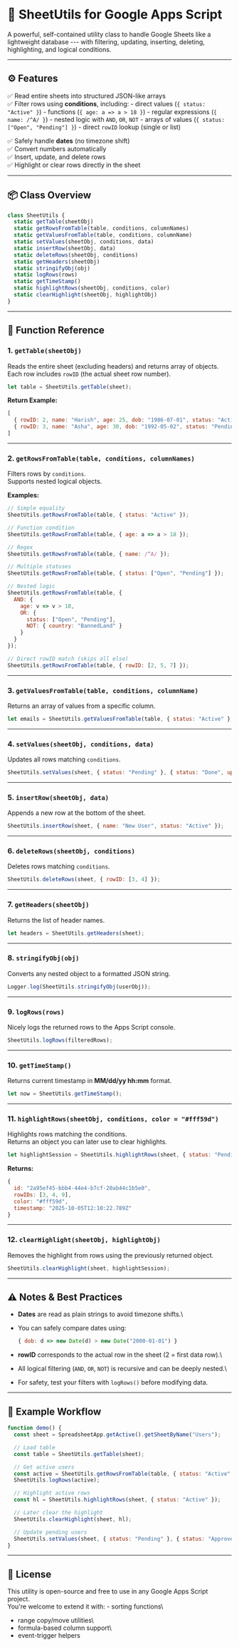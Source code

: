 # 🧮 SheetUtils for Google Apps Script

A powerful, self-contained utility class to handle Google Sheets like a
lightweight database --- with filtering, updating, inserting, deleting,
highlighting, and logical conditions.

------------------------------------------------------------------------

## ⚙️ Features

✅ Read entire sheets into structured JSON-like arrays\
✅ Filter rows using **conditions**, including: - direct values
(`{ status: "Active" }`) - functions (`{ age: a => a > 18 }`) - regular
expressions (`{ name: /^A/ }`) - nested logic with `AND`, `OR`, `NOT` -
arrays of values (`{ status: ["Open", "Pending"] }`) - direct `rowID`
lookup (single or list)

✅ Safely handle **dates** (no timezone shift)\
✅ Convert numbers automatically\
✅ Insert, update, and delete rows\
✅ Highlight or clear rows directly in the sheet

------------------------------------------------------------------------

## 📦 Class Overview

``` js
class SheetUtils {
  static getTable(sheetObj)
  static getRowsFromTable(table, conditions, columnNames)
  static getValuesFromTable(table, conditions, columnName)
  static setValues(sheetObj, conditions, data)
  static insertRow(sheetObj, data)
  static deleteRows(sheetObj, conditions)
  static getHeaders(sheetObj)
  static stringifyObj(obj)
  static logRows(rows)
  static getTimeStamp()
  static highlightRows(sheetObj, conditions, color)
  static clearHighlight(sheetObj, highlightObj)
}
```

------------------------------------------------------------------------

## 🧱 Function Reference

### 1. `getTable(sheetObj)`

Reads the entire sheet (excluding headers) and returns array of
objects.\
Each row includes `rowID` (the actual sheet row number).

``` js
let table = SheetUtils.getTable(sheet);
```

**Return Example:**

``` js
[
  { rowID: 2, name: "Harish", age: 25, dob: "1986-07-01", status: "Active" },
  { rowID: 3, name: "Asha", age: 30, dob: "1992-05-02", status: "Pending" }
]
```

------------------------------------------------------------------------

### 2. `getRowsFromTable(table, conditions, columnNames)`

Filters rows by `conditions`.\
Supports nested logical objects.

**Examples:**

``` js
// Simple equality
SheetUtils.getRowsFromTable(table, { status: "Active" });

// Function condition
SheetUtils.getRowsFromTable(table, { age: a => a > 18 });

// Regex
SheetUtils.getRowsFromTable(table, { name: /^A/ });

// Multiple statuses
SheetUtils.getRowsFromTable(table, { status: ["Open", "Pending"] });

// Nested logic
SheetUtils.getRowsFromTable(table, {
  AND: {
    age: v => v > 18,
    OR: {
      status: ["Open", "Pending"],
      NOT: { country: "BannedLand" }
    }
  }
});

// Direct rowID match (skips all else)
SheetUtils.getRowsFromTable(table, { rowID: [2, 5, 7] });
```

------------------------------------------------------------------------

### 3. `getValuesFromTable(table, conditions, columnName)`

Returns an array of values from a specific column.

``` js
let emails = SheetUtils.getValuesFromTable(table, { status: "Active" }, "email");
```

------------------------------------------------------------------------

### 4. `setValues(sheetObj, conditions, data)`

Updates all rows matching `conditions`.

``` js
SheetUtils.setValues(sheet, { status: "Pending" }, { status: "Done", updated: SheetUtils.getTimeStamp() });
```

------------------------------------------------------------------------

### 5. `insertRow(sheetObj, data)`

Appends a new row at the bottom of the sheet.

``` js
SheetUtils.insertRow(sheet, { name: "New User", status: "Active" });
```

------------------------------------------------------------------------

### 6. `deleteRows(sheetObj, conditions)`

Deletes rows matching `conditions`.

``` js
SheetUtils.deleteRows(sheet, { rowID: [3, 4] });
```

------------------------------------------------------------------------

### 7. `getHeaders(sheetObj)`

Returns the list of header names.

``` js
let headers = SheetUtils.getHeaders(sheet);
```

------------------------------------------------------------------------

### 8. `stringifyObj(obj)`

Converts any nested object to a formatted JSON string.

``` js
Logger.log(SheetUtils.stringifyObj(userObj));
```

------------------------------------------------------------------------

### 9. `logRows(rows)`

Nicely logs the returned rows to the Apps Script console.

``` js
SheetUtils.logRows(filteredRows);
```

------------------------------------------------------------------------

### 10. `getTimeStamp()`

Returns current timestamp in **MM/dd/yy hh:mm** format.

``` js
let now = SheetUtils.getTimeStamp();
```

------------------------------------------------------------------------

### 11. `highlightRows(sheetObj, conditions, color = "#fff59d")`

Highlights rows matching the conditions.\
Returns an object you can later use to clear highlights.

``` js
let highlightSession = SheetUtils.highlightRows(sheet, { status: "Pending" }, "#fff59d");
```

**Returns:**

``` js
{
  id: "2a95ef45-bbb4-44e4-b7cf-20ab44c1b5e0",
  rowIDs: [3, 4, 9],
  color: "#fff59d",
  timestamp: "2025-10-05T12:10:22.789Z"
}
```

------------------------------------------------------------------------

### 12. `clearHighlight(sheetObj, highlightObj)`

Removes the highlight from rows using the previously returned object.

``` js
SheetUtils.clearHighlight(sheet, highlightSession);
```

------------------------------------------------------------------------

## ⚠️ Notes & Best Practices

-   **Dates** are read as plain strings to avoid timezone shifts.\

-   You can safely compare dates using:

    ``` js
    { dob: d => new Date(d) > new Date("2000-01-01") }
    ```

-   **rowID** corresponds to the actual row in the sheet (2 = first data
    row).\

-   All logical filtering (`AND`, `OR`, `NOT`) is recursive and can be
    deeply nested.\

-   For safety, test your filters with `logRows()` before modifying
    data.

------------------------------------------------------------------------

## 🧪 Example Workflow

``` js
function demo() {
  const sheet = SpreadsheetApp.getActive().getSheetByName("Users");

  // Load table
  const table = SheetUtils.getTable(sheet);

  // Get active users
  const active = SheetUtils.getRowsFromTable(table, { status: "Active" });
  SheetUtils.logRows(active);

  // Highlight active rows
  const hl = SheetUtils.highlightRows(sheet, { status: "Active" });

  // Later clear the highlight
  SheetUtils.clearHighlight(sheet, hl);

  // Update pending users
  SheetUtils.setValues(sheet, { status: "Pending" }, { status: "Approved" });
}
```

------------------------------------------------------------------------

## 🧩 License

This utility is open-source and free to use in any Google Apps Script
project.\
You're welcome to extend it with: - sorting functions\
- range copy/move utilities\
- formula-based column support\
- event-trigger helpers
